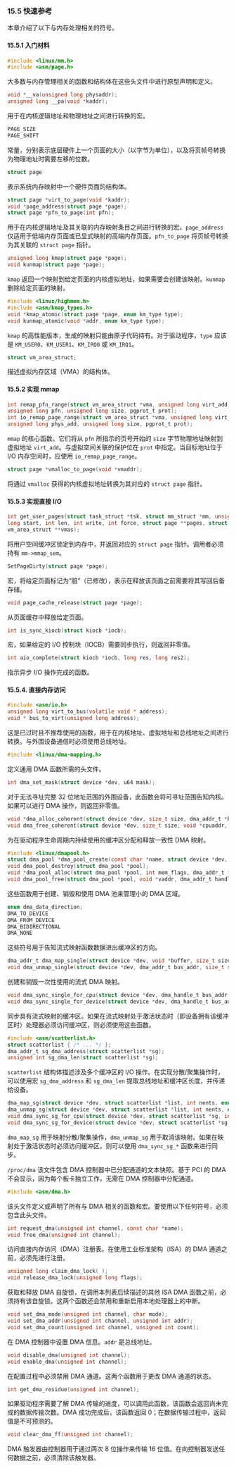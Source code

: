 ### 15.5 快速参考
本章介绍了以下与内存处理相关的符号。

#### 15.5.1 入门材料
```c
#include <linux/mm.h>
#include <asm/page.h>
```
大多数与内存管理相关的函数和结构体在这些头文件中进行原型声明和定义。

```c
void *__va(unsigned long physaddr);
unsigned long __pa(void *kaddr);
```
用于在内核逻辑地址和物理地址之间进行转换的宏。

```c
PAGE_SIZE
PAGE_SHIFT
```
常量，分别表示底层硬件上一个页面的大小（以字节为单位），以及将页帧号转换为物理地址时需要左移的位数。

```c
struct page
```
表示系统内存映射中一个硬件页面的结构体。

```c
struct page *virt_to_page(void *kaddr);
void *page_address(struct page *page);
struct page *pfn_to_page(int pfn);
```
用于在内核逻辑地址及其关联的内存映射条目之间进行转换的宏。`page_address` 仅适用于低端内存页面或已显式映射的高端内存页面。`pfn_to_page` 将页帧号转换为其关联的 `struct page` 指针。

```c
unsigned long kmap(struct page *page);
void kunmap(struct page *page);
```
`kmap` 返回一个映射到给定页面的内核虚拟地址，如果需要会创建该映射。`kunmap` 删除给定页面的映射。

```c
#include <linux/highmem.h>
#include <asm/kmap_types.h>
void *kmap_atomic(struct page *page, enum km_type type);
void kunmap_atomic(void *addr, enum km_type type);
```
`kmap` 的高性能版本，生成的映射只能由原子代码持有。对于驱动程序，`type` 应该是 `KM_USER0`、`KM_USER1`、`KM_IRQ0` 或 `KM_IRQ1`。

```c
struct vm_area_struct;
```
描述虚拟内存区域（VMA）的结构体。

#### 15.5.2 实现 mmap
```c
int remap_pfn_range(struct vm_area_struct *vma, unsigned long virt_add,
unsigned long pfn, unsigned long size, pgprot_t prot);
int io_remap_page_range(struct vm_area_struct *vma, unsigned long virt_add,
unsigned long phys_add, unsigned long size, pgprot_t prot);
```
`mmap` 的核心函数。它们将从 `pfn` 所指示的页号开始的 `size` 字节物理地址映射到虚拟地址 `virt_add`。与虚拟空间关联的保护位在 `prot` 中指定。当目标地址位于 I/O 内存空间时，应使用 `io_remap_page_range`。

```c
struct page *vmalloc_to_page(void *vmaddr);
```
将通过 `vmalloc` 获得的内核虚拟地址转换为其对应的 `struct page` 指针。

#### 15.5.3 实现直接 I/O
```c
int get_user_pages(struct task_struct *tsk, struct mm_struct *mm, unsigned
long start, int len, int write, int force, struct page **pages, struct
vm_area_struct **vmas);
```
将用户空间缓冲区锁定到内存中，并返回对应的 `struct page` 指针。调用者必须持有 `mm->mmap_sem`。

```c
SetPageDirty(struct page *page);
```
宏，将给定页面标记为“脏”（已修改），表示在释放该页面之前需要将其写回后备存储。

```c
void page_cache_release(struct page *page);
```
从页面缓存中释放给定页面。

```c
int is_sync_kiocb(struct kiocb *iocb);
```
宏，如果给定的 I/O 控制块（IOCB）需要同步执行，则返回非零值。

```c
int aio_complete(struct kiocb *iocb, long res, long res2);
```
指示异步 I/O 操作完成的函数。

#### 15.5.4. 直接内存访问

```c
#include <asm/io.h>
unsigned long virt_to_bus(volatile void * address);
void * bus_to_virt(unsigned long address);
```
这是已过时且不推荐使用的函数，用于在内核地址、虚拟地址和总线地址之间进行转换。与外围设备通信时必须使用总线地址。

```c
#include <linux/dma-mapping.h>
```
定义通用 DMA 函数所需的头文件。

```c
int dma_set_mask(struct device *dev, u64 mask);
```
对于无法寻址完整 32 位地址范围的外围设备，此函数会将可寻址范围告知内核。如果可以进行 DMA 操作，则返回非零值。

```c
void *dma_alloc_coherent(struct device *dev, size_t size, dma_addr_t *bus_addr, int flag);
void dma_free_coherent(struct device *dev, size_t size, void *cpuaddr, dma_handle_t bus_addr);
```
为在驱动程序生命周期内持续使用的缓冲区分配和释放一致性 DMA 映射。

```c
#include <linux/dmapool.h>
struct dma_pool *dma_pool_create(const char *name, struct device *dev, size_t size, size_t align, size_t allocation);
void dma_pool_destroy(struct dma_pool *pool);
void *dma_pool_alloc(struct dma_pool *pool, int mem_flags, dma_addr_t *handle);
void dma_pool_free(struct dma_pool *pool, void *vaddr, dma_addr_t handle);
```
这些函数用于创建、销毁和使用 DMA 池来管理小的 DMA 区域。

```c
enum dma_data_direction;
DMA_TO_DEVICE
DMA_FROM_DEVICE
DMA_BIDIRECTIONAL
DMA_NONE
```
这些符号用于告知流式映射函数数据进出缓冲区的方向。

```c
dma_addr_t dma_map_single(struct device *dev, void *buffer, size_t size, enum dma_data_direction direction);
void dma_unmap_single(struct device *dev, dma_addr_t bus_addr, size_t size, enum dma_data_direction direction);
```
创建和销毁一次性使用的流式 DMA 映射。

```c
void dma_sync_single_for_cpu(struct device *dev, dma_handle_t bus_addr, size_t size, enum dma_data_direction direction);
void dma_sync_single_for_device(struct device *dev, dma_handle_t bus_addr, size_t size, enum dma_data_direction direction);
```
同步具有流式映射的缓冲区。如果在流式映射处于激活状态时（即设备拥有该缓冲区时）处理器必须访问缓冲区，则必须使用这些函数。

```c
#include <asm/scatterlist.h>
struct scatterlist { /* ... */ };
dma_addr_t sg_dma_address(struct scatterlist *sg);
unsigned int sg_dma_len(struct scatterlist *sg);
```
`scatterlist` 结构体描述涉及多个缓冲区的 I/O 操作。在实现分散/聚集操作时，可以使用宏 `sg_dma_address` 和 `sg_dma_len` 提取总线地址和缓冲区长度，并传递给设备。

```c
dma_map_sg(struct device *dev, struct scatterlist *list, int nents, enum dma_data_direction direction);
dma_unmap_sg(struct device *dev, struct scatterlist *list, int nents, enum dma_data_direction direction);
void dma_sync_sg_for_cpu(struct device *dev, struct scatterlist *sg, int nents, enum dma_data_direction direction);
void dma_sync_sg_for_device(struct device *dev, struct scatterlist *sg, int nents, enum dma_data_direction direction);
```
`dma_map_sg` 用于映射分散/聚集操作，`dma_unmap_sg` 用于取消该映射。如果在映射处于激活状态时必须访问缓冲区，则可以使用 `dma_sync_sg_*` 函数来进行同步。

`/proc/dma`
该文件包含 DMA 控制器中已分配通道的文本快照。基于 PCI 的 DMA 不会显示，因为每个板卡独立工作，无需在 DMA 控制器中分配通道。

```c
#include <asm/dma.h>
```
该头文件定义或声明了所有与 DMA 相关的函数和宏。要使用以下任何符号，必须包含此头文件。 

```c
int request_dma(unsigned int channel, const char *name);
void free_dma(unsigned int channel);
```
访问直接内存访问（DMA）注册表。在使用工业标准架构（ISA）的 DMA 通道之前，必须先进行注册。

```c
unsigned long claim_dma_lock( );
void release_dma_lock(unsigned long flags);
```
获取和释放 DMA 自旋锁，在调用本列表后续描述的其他 ISA DMA 函数之前，必须持有该自旋锁。这两个函数还会禁用和重新启用本地处理器上的中断。

```c
void set_dma_mode(unsigned int channel, char mode);
void set_dma_addr(unsigned int channel, unsigned int addr);
void set_dma_count(unsigned int channel, unsigned int count);
```
在 DMA 控制器中设置 DMA 信息。`addr` 是总线地址。

```c
void disable_dma(unsigned int channel);
void enable_dma(unsigned int channel);
```
在配置过程中必须禁用 DMA 通道。这两个函数用于更改 DMA 通道的状态。

```c
int get_dma_residue(unsigned int channel);
```
如果驱动程序需要了解 DMA 传输的进度，可以调用此函数，该函数会返回尚未完成的数据传输次数。DMA 成功完成后，该函数返回 0；在数据传输过程中，返回值是不可预测的。

```c
void clear_dma_ff(unsigned int channel);
```
DMA 触发器由控制器用于通过两次 8 位操作来传输 16 位值。在向控制器发送任何数据之前，必须清除该触发器。 